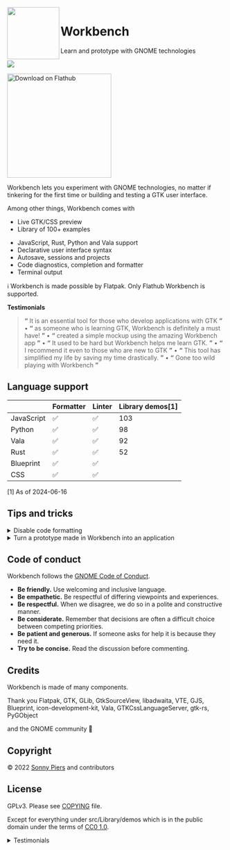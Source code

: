 <img style="vertical-align: middle;" src="data/icons/hicolor/scalable/apps/re.sonny.Workbench.svg" width="120" height="120" align="left">

# Workbench

Learn and prototype with GNOME technologies

![](data/workbench.gif)

<a href='https://flathub.org/apps/re.sonny.Workbench'><img width='240' alt='Download on Flathub' src='https://flathub.org/api/badge?svg&locale=en'/></a>

Workbench lets you experiment with GNOME technologies, no matter if tinkering for the first time or building and testing a GTK user interface.

Among other things, Workbench comes with

- Live GTK/CSS preview
- Library of 100+ examples
<!-- - JavaScript, TypeScript, Rust, Python and Vala support -->
- JavaScript, Rust, Python and Vala support
- Declarative user interface syntax
- Autosave, sessions and projects
- Code diagnostics, completion and formatter
- Terminal output

ℹ️ Workbench is made possible by Flatpak. Only Flathub Workbench is supported.

**Testimonials**

> **“** It is an essential tool for those who develop applications with GTK **”** • **“** as someone who is learning GTK, Workbench is definitely a must have! **”** • **“** created a simple mockup using the amazing Workbench app **”** • **“** It used to be hard but Workbench helps me learn GTK. **”** • **“** I recommend it even to those who are new to GTK **”** • **“** This tool has simplified my life by saving my time drastically. **”** • **“** Gone too wild playing with Workbench **”**

## Language support

|            | Formatter | Linter | Library demos[1] |
| ---------- | --------- | ------ | ---------------- |
| JavaScript | ✅        | ✅     | 103              |
| Python     | ✅        | ✅     | 98               |
| Vala       | ✅        | ✅     | 92               |
| Rust       | ✅        | ✅     | 52               |
| Blueprint  | ✅        | ✅     |                  |
| CSS        | ✅        | ✅     |                  |

[1] As of 2024-06-16 <!--counted with `~/go/bin/scc demos/src`-->

## Tips and tricks

<details>
  <summary>Disable code formatting</summary>

[JavaScript](https://docs.rome.tools/formatter/#ignoring-code)

[CSS](https://prettier.io/docs/en/ignore.html#css)

</details>

<details>
  <summary>Turn a prototype made in Workbench into an application</summary>

Use GNOME Builder to start a new project using the appropriate GNOME Application template and copy paste your Workbench code.

</details>

## Code of conduct

Workbench follows the [GNOME Code of Conduct](https://conduct.gnome.org/).

- **Be friendly.** Use welcoming and inclusive language.
- **Be empathetic.** Be respectful of differing viewpoints and experiences.
- **Be respectful.** When we disagree, we do so in a polite and constructive manner.
- **Be considerate.** Remember that decisions are often a difficult choice between competing priorities.
- **Be patient and generous.** If someone asks for help it is because they need it.
- **Try to be concise.** Read the discussion before commenting.

## Credits

Workbench is made of many components.

Thank you Flatpak, GTK, GLib, GtkSourceView, libadwaita, VTE, GJS, Blueprint, icon-development-kit, Vala, GTKCssLanguageServer, gtk-rs, PyGObject

and the GNOME community 🖤

## Copyright

© 2022 [Sonny Piers](https://github.com/sonnyp) and contributors

## License

GPLv3. Please see [COPYING](COPYING) file.

Except for everything under src/Library/demos which is in the public domain under the terms of [CC0 1.0](https://creativecommons.org/publicdomain/zero/1.0/).

<details>
  <summary>
    Testimonials
  </summary>

From [Mirko Brombin](https://mirko.pm/) creator of [Bottles](https://usebottles.com/)

> My favorite tool is definitely Workbench, an application that allows me to compose GTK interfaces with XML/Blueprint, JavaScript, and CSS, seeing the results in real-time. This tool has simplified my life by reducing my time drastically. It is an essential tool for those who develop applications with GTK and I recommend it even to those who are new to GTK.

https://console.substack.com/p/console-112

---

From [Marco Melorio](https://twitter.com/melix9999) creator of [Telgrand](https://github.com/melix99/telegrand)

> GSoC coding period started on Monday, so this is a good time to blog about what I’ve started working on and what’s my milestone to finish the project. First off, I’ve created a simple mockup using Sonny Piers’ amazing Workbench app. This is the first step in knowing how we want the UI to look like, at least in the first iteration.

https://melix99.wordpress.com/2022/06/17/gsoc-update-1-planning/

---

> Workbench has been great! It used to be hard to mess around with GTK but Workbench helps me to learn GTK.

https://twitter.com/synthesizedecho/status/1528958932911280129

> Gone too wild playing with Workbench and Blueprint.

https://mastodon.online/@waimus/108582108701889960

> as someone who is learning GTK, I can confirm that Workbench is definitely a must have for me!

https://fosstodon.org/@TheEvilSkeleton/108598098682948266

> I'm really new to development and workbench its being a fantastic help not just to code itself, but to understand the gtk logic.

https://matrix.to/#/!kDBZrVKCdhrVuWxbGe:matrix.org/$XmIz7FA-UwpoiwHxDyzve1P-J1ecMHkL0x8Br23mUxg

> Installed this (again) a short while ago this is for sure the most fun I've had with a development tool

https://floss.social/@agavi@hachyderm.io/110594674482784960

</details>
